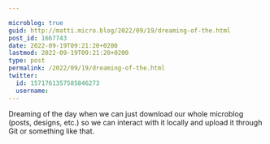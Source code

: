 ```yaml
---

microblog: true
guid: http://matti.micro.blog/2022/09/19/dreaming-of-the.html
post_id: 1667743
date: 2022-09-19T09:21:20+0200
lastmod: 2022-09-19T09:21:20+0200
type: post
permalink: /2022/09/19/dreaming-of-the.html
twitter:
  id: 1571761357585846273
  username:
---
```

Dreaming of the day when we can just download our whole microblog (posts, designs, etc.) so we can interact with it locally and upload it through Git or something like that.
